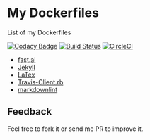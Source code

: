 # My Dockerfiles

List of my Dockerfiles

[![Codacy Badge](https://api.codacy.com/project/badge/Grade/8c707be6f5c746b2a9cb2bf9877e0ce4)](https://app.codacy.com/app/mmphego/my-dockerfiles?utm_source=github.com&utm_medium=referral&utm_content=mmphego/my-dockerfiles&utm_campaign=Badge_Grade_Dashboard)
[![Build Status](https://travis-ci.org/mmphego/my-dockerfiles.svg?branch=master)](https://travis-ci.org/mmphego/my-dockerfiles)
[![CircleCI](https://circleci.com/gh/mmphego/my-dockerfiles.svg?style=svg)](https://circleci.com/gh/mmphego/my-dockerfiles)

*  [fast.ai](fast.ai)
*  [Jekyll](Jekyll)
*  [LaTex](latex-full)
*  [Travis-Client.rb](travis-client)
*  [markdownlint](markdownlint)

## Feedback

Feel free to fork it or send me PR to improve it.
